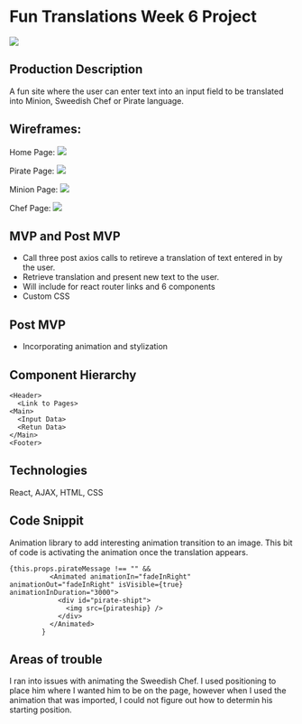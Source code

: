 # Fun Translations Week 6 Project

![](https://media.giphy.com/media/EOpZ7XsVfTN2E/giphy.gif)

## Production Description
A fun site where the user can enter text into an input field to be translated into Minion, Sweedish Chef or Pirate language.

## Wireframes: 
Home Page: 
![](https://raw.githubusercontent.com/spscatena/translate-project/master/wireframe-translate-home.png)

Pirate Page: 
![](https://raw.githubusercontent.com/spscatena/translate-project/master/wireframe-translate-pirate-page.png)

Minion Page: 
![](https://raw.githubusercontent.com/spscatena/translate-project/master/wireframe-translate-minion-page.png)

Chef Page: 
![](https://raw.githubusercontent.com/spscatena/translate-project/master/wireframe-translate-chef-page.png)

## MVP and Post MVP
- Call three post axios calls to retireve a translation of text entered in by the user. 
- Retrieve translation and present new text to the user. 
- Will include for react router links and 6 components
- Custom CSS

## Post MVP
- Incorporating animation and stylization



## Component Hierarchy

```
<Header>
  <Link to Pages>
<Main>
  <Input Data>
  <Retun Data>
</Main>
<Footer>

```
## Technologies 
React, AJAX, HTML, CSS 


## Code Snippit
Animation library to add interesting animation transition to an image. This bit of code is activating the animation once the translation appears. 

```
{this.props.pirateMessage !== "" &&
          <Animated animationIn="fadeInRight" animationOut="fadeInRight" isVisible={true} animationInDuration="3000">
            <div id="pirate-shipt">
              <img src={pirateship} />
            </div>
          </Animated>
        }

```
## Areas of trouble
I ran into issues with animating the Sweedish Chef. I used positioning to place him where I wanted him to be on the page, however when I used the animation that was imported, I could not figure out how to determin his starting position. 

